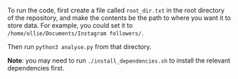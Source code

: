 To run the code, first create a file called `root_dir.txt` in the root directory of the repository, and make the contents be the path to where you want it to store data.
For example, you could set it to `/home/ollie/Documents/Instagram followers/`.

Then run `python3 analyse.py` from that directory.

**Note**: you may need to run `./install_dependencies.sh` to install the relevant dependencies first.
